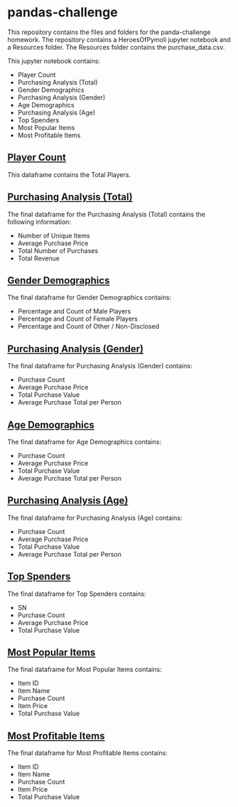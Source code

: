 # pandas-challenge
This repository contains the files and folders for the panda-challenge homework. The repository contains a HeroesOfPymoli jupyter notebook and a Resources folder.  The Resources folder contains the purchase_data.csv.

This jupyter notebook contains:
* Player Count
* Purchasing Analysis (Total)
* Gender Demographics
* Purchasing Analysis (Gender)
* Age Demographics
* Purchasing Analysis (Age)
* Top Spenders
* Most Popular Items
* Most Profitable Items

## [Player Count](HeroesOfPymoli/Images/player_count.png)
This dataframe contains the Total Players.

## [Purchasing Analysis (Total)](HeroesOfPymoli/Images/purchasinganalysistotal.png)
The final dataframe for the Purchasing Analysis (Total) contains the following information:
* Number of Unique Items
* Average Purchase Price
* Total Number of Purchases
* Total Revenue

## [Gender Demographics](HeroesOfPymoli/Images/gender_demograhics.png)
The final dataframe for Gender Demographics contains:
* Percentage and Count of Male Players
* Percentage and Count of Female Players
* Percentage and Count of Other / Non-Disclosed


## [Purchasing Analysis (Gender)](HeroesOfPymoli/Images/purchasing_analysis_gender.png)
The final dataframe for Purchasing Analysis (Gender) contains:
* Purchase Count
* Average Purchase Price
* Total Purchase Value
* Average Purchase Total per Person

## [Age Demographics](HeroesOfPymoli/Images/age_demographics.png)
The final dataframe for Age Demographics contains:
* Purchase Count
* Average Purchase Price
* Total Purchase Value
* Average Purchase Total per Person

## [Purchasing Analysis (Age)](HeroesOfPymoli/Images/purchasing_analysis_age.png)
The final dataframe for Purchasing Analysis (Age) contains:
* Purchase Count
* Average Purchase Price
* Total Purchase Value
* Average Purchase Total per Person

## [Top Spenders](HeroesOfPymoli/Images/top_spending.png)
The final dataframe for Top Spenders contains:
* SN
* Purchase Count
* Average Purchase Price
* Total Purchase Value

## [Most Popular Items](HeroesOfPymoli/Images/most_popular_items.png)
The final dataframe for Most Popular Items contains:
* Item ID
* Item Name
* Purchase Count
* Item Price
* Total Purchase Value

## [Most Profitable Items](HeroesOfPymoli/Images/purchasing_analysis_age.png)
The final dataframe for Most Profitable Items contains:
* Item ID
* Item Name
* Purchase Count
* Item Price
* Total Purchase Value
